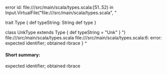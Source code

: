error id: file://<WORKSPACE>/src/main/scala/types.scala:[51..52) in Input.VirtualFile("file://<WORKSPACE>/src/main/scala/types.scala", "

trait Type {
  def typeString: String
  def type
}

class UnkType extends Type {
  def typeString = "Unk"
}
")
file://<WORKSPACE>/src/main/scala/types.scala
file://<WORKSPACE>/src/main/scala/types.scala:6: error: expected identifier; obtained rbrace
}
^
#### Short summary: 

expected identifier; obtained rbrace